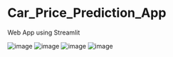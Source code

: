 # Car_Price_Prediction_App
Web App using Streamlit

![image](https://user-images.githubusercontent.com/59146328/123756832-f59b5500-d8da-11eb-9359-6b385396096f.png)
![image](https://user-images.githubusercontent.com/59146328/123756988-211e3f80-d8db-11eb-8657-a0cc08a70ba4.png)
![image](https://user-images.githubusercontent.com/59146328/123757060-34c9a600-d8db-11eb-89bd-20cd3dd6195b.png)
![image](https://user-images.githubusercontent.com/59146328/123757138-4c089380-d8db-11eb-8b8e-c66e7a257b3e.png)


